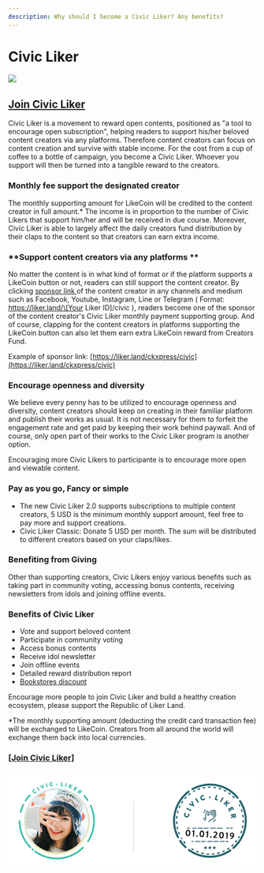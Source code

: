 ```yaml
---
description: Why should I become a Civic Liker? Any benefits?
---
```


# Civic Liker

![](../../.gitbook/assets/likecoin_ad98\_2point0-01.png)

## [**Join Civic Liker**](be-a-civic-liker.md)

Civic Liker is a movement to reward open contents, positioned as "a tool to encourage open subscription", helping readers to support his/her beloved content creators via any platforms. Therefore content creators can focus on content creation and survive with stable income. For the cost from a cup of coffee to a bottle of campaign, you become a Civic Liker. Whoever you support will then be turned into a tangible reward to the creators.

### **Monthly fee support the designated creator**

The monthly supporting amount for LikeCoin will be credited to the content creator in full amount.\* The income is in proportion to the number of Civic Likers that support him/her and will be received in due course. Moreover, Civic Liker is able to largely affect the daily creators fund distribution by their claps to the content so that creators can earn extra income.

### **Support content creators via any platforms **

No matter the content is in what kind of format or if the platform supports a LikeCoin button or not, readers can still support the content creator. By clicking [sponsor link ](../creatortools/sponsor-link.md)of the content creator in any channels and medium such as Facebook, Youtube, Instagram, Line or Telegram ( Format: https://liker.land/\[Your Liker ID]/civic ), readers become one of the sponsor of the content creator's Civic Liker monthly payment supporting group. And of course, clapping for the content creators in platforms supporting the LikeCoin button can also let them earn extra LikeCoin reward from Creators Fund.

Example of sponsor link: [https://liker.land/ckxpress/civic](https://liker.land/ckxpress/civic)

### **Encourage openness and diversity**

We believe every penny has to be utilized to encourage openness and diversity, content creators should keep on creating in their familiar platform and publish their works as usual. It is not necessary for them to forfeit the engagement rate and get paid by keeping their work behind paywall. And of course, only open part of their works to the Civic Liker program is another option.

Encouraging more Civic Likers to participante is to encourage more open and viewable content.

### Pay as you go, Fancy or simple&#xD;

* The new Civic Liker 2.0 supports subscriptions to multiple content creators, 5 USD is the minimum monthly support amount, feel free to pay more and support creations.
* Civic Liker Classic: Donate 5 USD per month. The sum will be distributed to different creators based on your claps/likes.

### **Benefiting from Giving**

Other than supporting creators, Civic Likers enjoy various benefits such as taking part in community voting, accessing bonus contents, receiving newsletters from idols and joining offline events.

### **Benefits of Civic Liker**

* Vote and support beloved content
* Participate in community voting
* Access bonus contents
* Receive idol newsletter
* Join offline events
* Detailed reward distribution report
* [Bookstores discount
  ](rationale-and-benefits.md)

Encourage more people to join Civic Liker and build a healthy creation ecosystem, please support the Republic of Liker Land.

\*The monthly supporting amount (deducting the credit card transaction fee) will be exchanged to LikeCoin. Creators from all around the world will exchange them back into local currencies. 

### \[[Join **Civic Liker**](be-a-civic-liker.md)]

![](../../.gitbook/assets/civic-liker.png)
